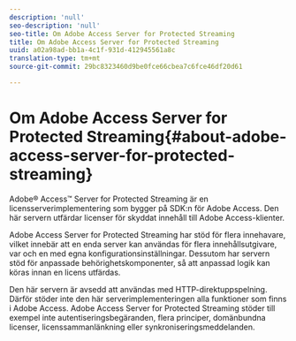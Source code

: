 ```yaml
---
description: 'null'
seo-description: 'null'
seo-title: Om Adobe Access Server for Protected Streaming
title: Om Adobe Access Server for Protected Streaming
uuid: a02a98ad-bb1a-4c1f-931d-412945561a8c
translation-type: tm+mt
source-git-commit: 29bc8323460d9be0fce66cbea7c6fce46df20d61

---
```



# Om Adobe Access Server for Protected Streaming{#about-adobe-access-server-for-protected-streaming}

Adobe® Access™ Server for Protected Streaming är en licensserverimplementering som bygger på SDK:n för Adobe Access. Den här servern utfärdar licenser för skyddat innehåll till Adobe Access-klienter.

Adobe Access Server for Protected Streaming har stöd för flera innehavare, vilket innebär att en enda server kan användas för flera innehållsutgivare, var och en med egna konfigurationsinställningar. Dessutom har servern stöd för anpassade behörighetskomponenter, så att anpassad logik kan köras innan en licens utfärdas.

Den här servern är avsedd att användas med HTTP-direktuppspelning. Därför stöder inte den här serverimplementeringen alla funktioner som finns i Adobe Access. Adobe Access Server for Protected Streaming stöder till exempel inte autentiseringsbegäranden, flera principer, domänbundna licenser, licenssammanlänkning eller synkroniseringsmeddelanden.
